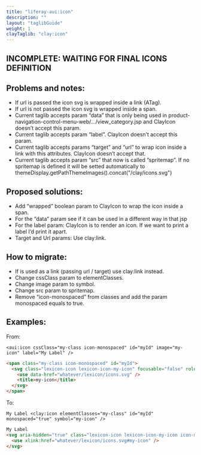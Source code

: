 ```yaml
---
title: "liferay-aui:icon"
description: ""
layout: "taglibGuide"
weight: 1
clayTaglib: "clay:icon"
---
```


<article>

# INCOMPLETE: WAITING FOR FINAL ICONS DEFINITION

## Problems and notes:
- If url is passed the icon svg is wrapped inside a link (ATag).
- If url is not passed the icon svg is wrapped inside a span.
- Current taglib accepts param “data” that is only being used in product-navigation-control-menu-web/.../view_category.jsp and ClayIcon doesn’t accept this param.
- Current taglib accepts param “label”. ClayIcon doesn’t accept this param.
- Current taglib accepts params “target” and “url” to wrap icon inside a link with this attributes. ClayIcon doesn’t accept that.
- Current taglib accepts param “src” that now is called “spritemap”. If no spritemap is defined it will be setted automatically to themeDisplay.getPathThemeImages().concat("/clay/icons.svg")

</article>

<article>

## Proposed solutions:
- Add “wrapped” boolean param to ClayIcon to wrap the icon inside a span.
- For the “data” param see if it can be used in a different way in that jsp
- For the label param: ClayIcon is to render an icon. If we want to print a label I’d print it apart.
- Target and Url params: Use clay:link.

</article>

<article>

## How to migrate:
- If is used as a link (passing url / target) use clay:link instead.
- Change cssClass param to elementClasses.
- Change image param to symbol.
- Change src param to spritemap.
- Remove “icon-monospaced” from classes and add the param monospaced equals to true.

</article>

<article>

## Examples:

From:
```Taglib use
<aui:icon cssClass="my-class icon-monospaced" id="myId" image="my-icon" label="My Label" />
```
```html result
<span class="my-class icon-monospaced" id="myId">
  <svg class="lexicon-icon lexicon-icon-my-icon" focusable="false" role="img" title="">
    <use data-href="whatever/lexicon/icons.svg" />
    <title>my-icon</title>
  </svg>
</span>
```
	
To:
```Taglib use
My Label <clay:icon elementClasses="my-class" id="myId" monospaced="true" symbol="my-icon" />
```
```html result
My Label
<svg aria-hidden="true" class="lexicon-icon lexicon-icon-my-icon icon-monospaced" id="myId">
  <use xlink:href="whatever/lexicon/icons.svg#my-icon" />
</svg>
```

</article>